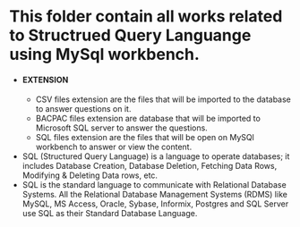 # This folder contain all works related to Structrued Query Languange using MySql workbench.
- #### EXTENSION
  - CSV files extension are the files that will be imported to the database to answer questions on it.
  - BACPAC files extension are database that will be imported to Microsoft SQL server to answer the questions.
  - SQL files extension are the files that will be open on MySQl workbench to answer or view the content.
- SQL (Structured Query Language) is a language to operate databases; it includes Database Creation, Database Deletion, Fetching Data Rows, Modifying & Deleting Data rows, etc.
- SQL is the standard language to communicate with Relational Database Systems. All the Relational Database Management Systems (RDMS) like MySQL, MS Access, Oracle, Sybase, Informix, Postgres and SQL Server use SQL as their Standard Database Language.
